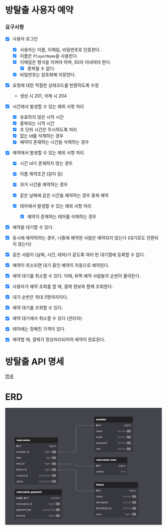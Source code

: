 # 방탈출 사용자 예약

### 요구사항

- [x] 사용자 로그인
    - [x] 사용자는 이름, 이메일, 비밀번호로 인증한다.
    - [x] 이름은 `PlayerName`을 사용한다.
    - [x] 이메일은 형식을 지켜야 하며, 50자 이내여야 한다.
        - [x] 중복될 수 없다.
    - [x] 비밀번호는 암호화해 저장한다.

- [x] 요청에 대한 적절한 상태코드를 반환하도록 수정
    - 생성 시 201, 삭제 시 204

- [x] 시간에서 발생할 수 있는 예외 사항 처리
    - [x] 유효하지 않은 시작 시간
    - [x] 중복되는 시작 시간
    - [x] 초 단위 시간은 무시하도록 처리
    - [x] 없는 id를 삭제하는 경우
    - [x] 예약이 존재하는 시간을 삭제하는 경우

- [x] 예약에서 발생할 수 있는 예외 사항 처리
    - [x] 시간 id가 존재하지 않는 경우
    - [x] 이름 제약조건 (길이 등)
    - [x] 과거 시간을 예약하는 경우
    - [x] 같은 날짜에 같은 시간을 예약하는 경우 중복 예약

    - [x] 테마에서 발생할 수 있는 예외 사항 처리
        - [x] 예약이 존재하는 테마를 삭제하는 경우

- [x] 예약을 대기할 수 있다.
- [x] 동시에 예약하려는 경우, 나중에 예약한 사람은 예약되지 않는다 (대기로도 전환되지 않는다)
- [x] 같은 사람이 (날짜, 시간, 테마)가 같도록 여러 번 대기열에 등록할 수 없다.
- [x] 예약이 취소되면 대기 중인 예약이 자동으로 예약된다.
- [x] 예약 대기를 취소할 수 있다. 이때, 뒤쪽 예약 사람들의 순번이 줄어든다.
- [x] 사용자가 예약 조회를 할 때, 결제 정보와 함께 조회한다.
- [x] 대기 순번은 최대 5명까지이다.
- [x] 예약 대기를 조회할 수 있다.
- [x] 예약 대기에서 취소할 수 있다 (관리자)

- [x] 테마에는 정해진 가격이 있다.
- [x] 예약할 때, 결제가 정상처리되어야 예약이 완료된다.

# 방탈출 API 명세

[명세](http://localhost:63342/spring-roomescape-payment/spring-roomescape-payment.main/static/docs/index.html?_ijt=6c0rrkgr2a3hunv7a2lp50h6lj&_ij_reload=RELOAD_ON_SAVE)

# ERD

![erd.PNG](src%2Fmain%2Fresources%2Fstatic%2Fimage%2Ferd.PNG)
